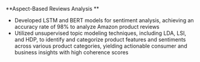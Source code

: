**Aspect-Based Reviews Analysis	**		  				                              
* Developed LSTM and BERT models for sentiment analysis, achieving an accuracy rate of 98% to analyze Amazon product reviews 
* Utilized unsupervised topic modeling techniques, including LDA, LSI, and HDP, to identify and categorize product features and sentiments across various product categories, yielding actionable consumer and business insights with high coherence scores
